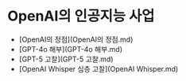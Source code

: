 # OpenAI의 인공지능 사업

- [OpenAI의 정점](OpenAI의 정점.md)
- [GPT-4o 해부](GPT-4o 해부.md)
- [GPT-5 고찰](GPT-5 고찰.md)
- [OpenAI Whisper 심층 고찰](OpenAI Whisper.md)
